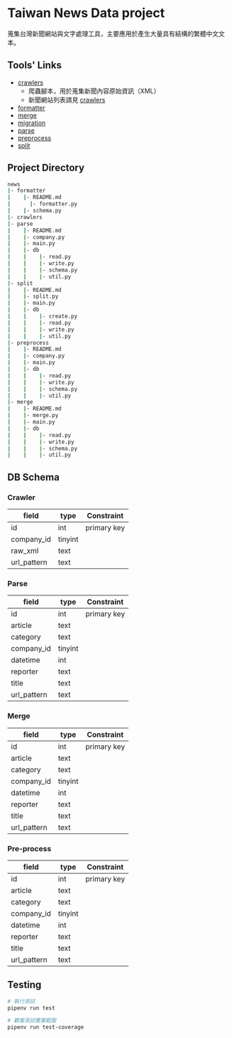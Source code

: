 # Taiwan News Data project

蒐集台灣新聞網站與文字處理工具，主要應用於產生大量具有結構的繁體中文文本。

## Tools' Links

- [crawlers](news/crawlers)
  - 爬蟲腳本，用於蒐集新聞內容原始資訊（XML）
  - 新聞網站列表請見 [crawlers](news/crawlers/README.md)
- [formatter](news/formatter/README.md)
- [merge](news/merge/README.md)
- [migration](news/migration/README.md)
- [parse](news/parse/README.md)
- [preprocess](news/preprocess/README.md)
- [split](news/split/README.md)

## Project Directory

```sh
news
|- formatter
|    |- README.md
|	   |- formatter.py
|    |- schema.py
|- crawlers
|- parse
|    |- README.md
|    |- company.py
|    |- main.py
|    |- db
|    |    |- read.py
|    |    |- write.py
|    |    |- schema.py
|    |    |- util.py
|- split
|    |- README.md
|    |- split.py
|    |- main.py
|    |- db
|    |    |- create.py
|    |    |- read.py
|    |    |- write.py
|    |    |- util.py
|- preprocess
|    |- README.md
|    |- company.py
|    |- main.py
|    |- db
|    |    |- read.py
|    |    |- write.py
|    |    |- schema.py
|    |    |- util.py
|- merge
|    |- README.md
|    |- merge.py
|    |- main.py
|    |- db
|    |    |- read.py
|    |    |- write.py
|    |    |- schema.py
|    |    |- util.py
```

## DB Schema

### Crawler

|field|type|Constraint|
|-|-|-|
|id|int|primary key|
|company_id|tinyint||
|raw_xml|text||
|url_pattern|text||

### Parse

|field|type|Constraint|
|-|-|-|
|id|int|primary key|
|article|text||
|category|text||
|company_id|tinyint||
|datetime|int||
|reporter|text||
|title|text||
|url_pattern|text||

### Merge

|field|type|Constraint|
|-|-|-|
|id|int|primary key|
|article|text||
|category|text||
|company_id|tinyint||
|datetime|int||
|reporter|text||
|title|text||
|url_pattern|text||

### Pre-process

|field|type|Constraint|
|-|-|-|
|id|int|primary key|
|article|text||
|category|text||
|company_id|tinyint||
|datetime|int||
|reporter|text||
|title|text||
|url_pattern|text||

## Testing

```sh
# 執行測試
pipenv run test

# 觀看測試覆蓋範圍
pipenv run test-coverage
```
